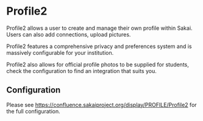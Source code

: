 # Profile2

Profile2 allows a user to create and manage their own profile within Sakai.  Users can also add connections, upload pictures.

Profile2 features a comprehensive privacy and preferences system and is massively configurable for your institution. 

Profile2 also allows for official profile photos to be supplied for students, check the configuration to find an integration that suits you.

## Configuration

Please see https://confluence.sakaiproject.org/display/PROFILE/Profile2 for the full configuration.
